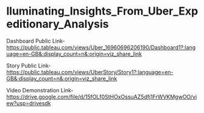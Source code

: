# lluminating_Insights_From_Uber_Expeditionary_Analysis


Dashboard Public Link- https://public.tableau.com/views/Uber_16960696206190/Dashboard1?:language=en-GB&:display_count=n&:origin=viz_share_link


Story Public Link-https://public.tableau.com/views/UberStory/Story1?:language=en-GB&:display_count=n&:origin=viz_share_link


Video Demonstration Link-https://drive.google.com/file/d/15fOLf0StHOxOssuAZ5dfj1FrWVKMgwOO/view?usp=drivesdk
